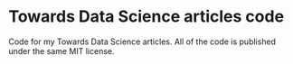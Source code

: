# Towards Data Science articles code
Code for my Towards Data Science articles. All of the code is published under the same MIT license.
